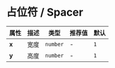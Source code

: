 # 占位符 / Spacer

<ex-code name="ex-spacer-vertical"></ex-code>

<ex-code name="ex-spacer-horizontal"></ex-code>

<ex-footer>

| 属性  | 描述 | 类型     | 推荐值 | 默认 |
| ----- | ---- | -------- | ------ | ---- |
| **x** | 宽度 | `number` | -      | `1`  |
| **y** | 高度 | `number` | -      | `1`  |

</ex-footer>
